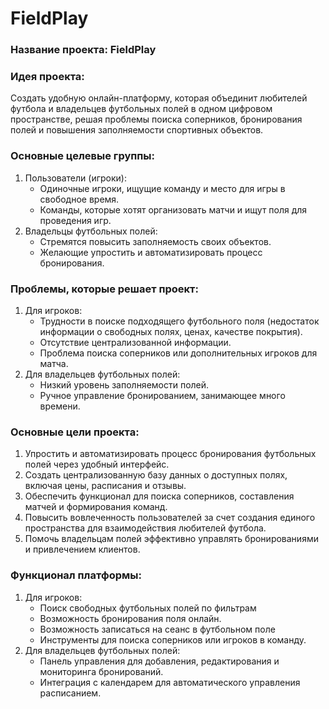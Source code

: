 # FieldPlay
### Название проекта: FieldPlay

### Идея проекта:
Создать удобную онлайн-платформу, которая объединит любителей футбола и владельцев футбольных полей в одном цифровом пространстве, решая проблемы поиска соперников, бронирования полей и повышения заполняемости спортивных объектов.

### Основные целевые группы:
1. Пользователи (игроки):
    * Одиночные игроки, ищущие команду и место для игры в свободное время.
    * Команды, которые хотят организовать матчи и ищут поля для проведения игр.
2. Владельцы футбольных полей:
    * Стремятся повысить заполняемость своих объектов.
    * Желающие упростить и автоматизировать процесс бронирования.
### Проблемы, которые решает проект:
1. Для игроков:
    * Трудности в поиске подходящего футбольного поля (недостаток информации о свободных полях, ценах, качестве покрытия).
    * Отсутствие централизованной информации.
    * Проблема поиска соперников или дополнительных игроков для матча.
2. Для владельцев футбольных полей:
    * Низкий уровень заполняемости полей.
    * Ручное управление бронированием, занимающее много времени.
### Основные цели проекта:
1. Упростить и автоматизировать процесс бронирования футбольных полей через удобный интерфейс.
2. Создать централизованную базу данных о доступных полях, включая цены, расписания и отзывы.
3. Обеспечить функционал для поиска соперников, составления матчей и формирования команд.
4. Повысить вовлеченность пользователей за счет создания единого пространства для взаимодействия любителей футбола.
5. Помочь владельцам полей эффективно управлять бронированиями и привлечением клиентов.
   
### Функционал платформы:
1. Для игроков:
    * Поиск свободных футбольных полей по фильтрам
    * Возможность бронирования поля онлайн.
    * Возможность записаться на сеанс в футбольном поле
    * Инструменты для поиска соперников или игроков в команду.
2. Для владельцев футбольных полей:
    * Панель управления для добавления, редактирования и мониторинга бронирований.
    * Интеграция с календарем для автоматического управления расписанием.

